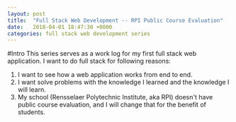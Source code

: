 ```yaml
---
layout: post
title:  "Full Stack Web Development -- RPI Public Course Evaluation"
date:   2018-04-01 18:47:30 +0000
categories: full stack web development series
---
```


#Intro
This series serves as a work log for my first full stack web application. I want to do full stack for following reasons: 

1. I want to see how a web application works from end to end.
2. I want solve problems with the knowledge I learned and the knowledge I will learn.
3. My school (Rensselaer Polytechnic Institute, aka RPI) doesn't have public course evaluation, and I will change that for the benefit of students. 





 





